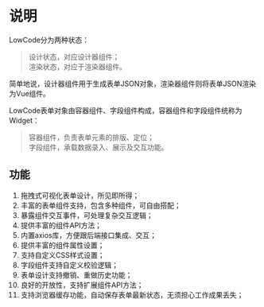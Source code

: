 # 说明
LowCode分为两种状态：
>设计状态，对应设计器组件；<br />渲染状态，对应于渲染器组件。

简单地说，设计器组件用于生成表单JSON对象，渲染器组件则将表单JSON渲染为Vue组件。

LowCode表单对象由容器组件、字段组件构成，容器组件和字段组件统称为Widget：
>容器组件，负责表单元素的排版、定位；<br />字段组件，承载数据录入、展示及交互功能。 

## 功能
1. 拖拽式可视化表单设计，所见即所得；
2. 丰富的表单组件支持，包含多种组件，可自由搭配；
3. 暴露组件交互事件，可处理复杂交互逻辑；
4. 提供丰富的组件API方法；
5. 内置axios库，方便跟后端接口集成、交互；
6. 提供丰富的组件属性设置；
7. 支持自定义CSS样式设置；
8. 字段组件支持自定义校验逻辑；
9. 表单设计支持撤销、重做历史功能；
10. 良好的开放性，支持扩展组件API方法；
11. 支持浏览器缓存功能，自动保存表单最新状态，无须担心工作成果丢失；